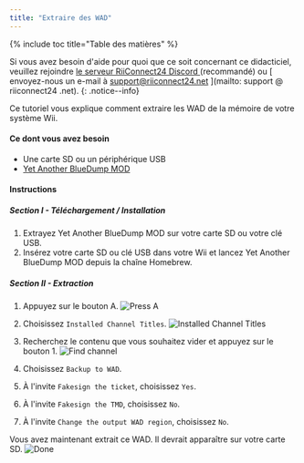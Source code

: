 ```yaml
---
title: "Extraire des WAD"
---
```


{% include toc title="Table des matières" %}

Si vous avez besoin d'aide pour quoi que ce soit concernant ce didacticiel, veuillez rejoindre [ le serveur RiiConnect24 Discord ](https://discord.gg/rc24) (recommandé) ou \[ envoyez-nous un e-mail à support@riiconnect24.net \](mailto: support @ riiconnect24 .net).
{: .notice--info}

Ce tutoriel vous explique comment extraire les WAD de la mémoire de votre système Wii.

#### Ce dont vous avez besoin
* Une carte SD ou un périphérique USB
* [Yet Another BlueDump MOD](https://hbb1.oscwii.org/hbb/Yet-Another-BlueDump-Mod/Yet-Another-BlueDump-Mod.zip)

#### Instructions
##### Section I - Téléchargement / Installation

1. Extrayez Yet Another BlueDump MOD sur votre carte SD ou votre clé USB.
2. Insérez votre carte SD ou clé USB dans votre Wii et lancez Yet Another BlueDump MOD depuis la chaîne Homebrew.

##### Section II - Extraction
1. Appuyez sur le bouton A. ![Press A](/images/DumpWADS/2.png)

2. Choisissez `Installed Channel Titles`. ![Installed Channel Titles](/images/DumpWADS/3.png)

3. Recherchez le contenu que vous souhaitez vider et appuyez sur le bouton 1. ![Find channel](/images/DumpWADS/4.png)

4. Choisissez `Backup to WAD`.
5. À l'invite `Fakesign the ticket`, choisissez `Yes`.
6. À l'invite `Fakesign the TMD`, choisissez `No`.
7. À l'invite `Change the output WAD region`, choisissez `No`.

Vous avez maintenant extrait ce WAD. Il devrait apparaître sur votre carte SD. ![Done](/images/DumpWADS/5.png)
